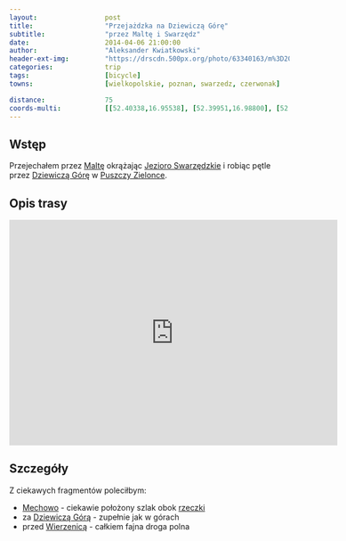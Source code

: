 ```yaml
---
layout:                 post
title:                  "Przejażdzka na Dziewiczą Górę"
subtitle:               "przez Maltę i Swarzędz"
date:                   2014-04-06 21:00:00
author:                 "Aleksander Kwiatkowski"
header-ext-img:         "https://drscdn.500px.org/photo/63340163/m%3D2048/3cb81337b0bdb0ab84db53bdf5c66e1c"
categories:             trip
tags:                   [bicycle]
towns:                  [wielkopolskie, poznan, swarzedz, czerwonak]

distance:               75
coords-multi:           [[52.40338,16.95538], [52.39951,16.98800], [52.39532,17.01572], [52.40589,17.03091], [52.41684,17.06636], [52.42720,17.06318], [52.42997,17.07288], [52.46225,17.06722], [52.48991,17.06378], [52.49017,17.02877], [52.47977,17.01031], [52.47428,17.00722], [52.44070,17.05821], [52.42956,17.07074]]
---
```


[wiki-puszcza-zielonka]:          https://pl.wikipedia.org/wiki/Park_Krajobrazowy_Puszcza_Zielonka
[wiki-jezioro-swarzedz]:          https://pl.wikipedia.org/wiki/Jezioro_Swarz%C4%99dzkie
[wiki-dziewicza-gora]:            https://pl.wikipedia.org/wiki/Dziewicza_G%C3%B3ra_(Pojezierze_Wielkopolskie)
[wiki-malta]:                     https://pl.wikipedia.org/wiki/Jezioro_Malta%C5%84skie
[wiki-mechowo]:                   https://pl.wikipedia.org/wiki/Mechowo_(wojew%C3%B3dztwo_wielkopolskie)
[wiki-rzeka-glowna]:              https://pl.wikipedia.org/wiki/G%C5%82%C3%B3wna_(rzeka)
[wiki-wierzenica]:                https://pl.wikipedia.org/wiki/Wierzenica


Wstęp
-----

Przejechałem przez [Maltę][wiki-malta] okrążając [Jezioro Swarzędzkie][wiki-jezioro-swarzedz]
i robiąc pętle przez [Dziewiczą Górę][wiki-dziewicza-gora] w [Puszczy Zielonce][wiki-puszcza-zielonka].

Opis trasy
----------

<iframe height='405' width='590' frameborder='0' allowtransparency='true' scrolling='no' src='https://www.strava.com/activities/137169869/embed/18ced69af2d3a51dae2c918e9e345c91e6b163c6'></iframe>

Szczegóły
---------

Z ciekawych fragmentów poleciłbym:

* [Mechowo][wiki-mechowo] - ciekawie położony szlak obok [rzeczki][wiki-rzeka-glowna]
* za [Dziewiczą Górą][wiki-dziewicza-gora] - zupełnie jak w górach
* przed [Wierzenicą][wiki-wierzenica] - całkiem fajna droga polna
